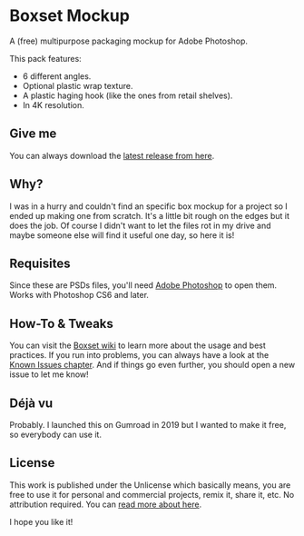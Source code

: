 # Boxset Mockup
A (free) multipurpose packaging mockup for Adobe Photoshop.

This pack features:
* 6 different angles.
* Optional plastic wrap texture.
* A plastic haging hook (like the ones from retail shelves).
* In 4K resolution.

## Give me
You can always download the [latest release from here](https://github.com/darriagada/Boxset/releases).

## Why?
I was in a hurry and couldn't find an specific box mockup for a project so I ended up making one from scratch. It's a little bit rough on the edges but it does the job. Of course I didn't want to let the files rot in my drive and maybe someone else will find it useful one day, so here it is!

## Requisites
Since these are PSDs files, you'll need [Adobe Photoshop](https://www.adobe.com/products/photoshop.html) to open them. Works with Photoshop CS6 and later.

## How-To & Tweaks
You can visit the [Boxset wiki](https://github.com/darriagada/Boxset/wiki) to learn more about the usage and best practices. If you run into problems, you can always have a look at the [Known Issues chapter](https://github.com/darriagada/Boxset/wiki/Known-Issues). And if things go even further, you should open a new issue to let me know!

## Déjà vu
Probably. I launched this on Gumroad in 2019 but I wanted to make it free, so everybody can use it.

## License
This work is published under the Unlicense which basically means, you are free to use it for personal and commercial projects, remix it, share it, etc. No attribution required. You can [read more about here](https://spdx.org/licenses/Unlicense.html).

I hope you like it!
